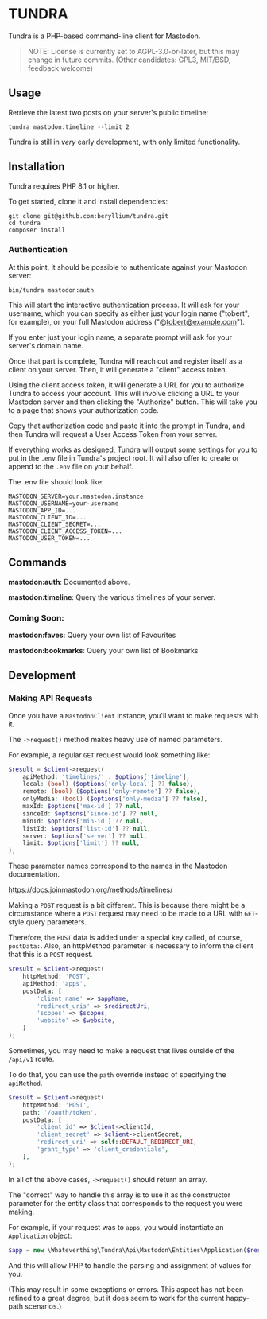 TUNDRA
======

Tundra is a PHP-based command-line client for Mastodon.

> NOTE: License is currently set to AGPL-3.0-or-later, but this may change in
>       future commits. (Other candidates: GPL3, MIT/BSD, feedback welcome)

## Usage

Retrieve the latest two posts on your server's public timeline:

```
tundra mastodon:timeline --limit 2
```

Tundra is still in _very_ early development, with only limited functionality.

## Installation

Tundra requires PHP 8.1 or higher.

To get started, clone it and install dependencies:

```
git clone git@github.com:beryllium/tundra.git
cd tundra
composer install
```

### Authentication

At this point, it should be possible to authenticate against your Mastodon server:

```
bin/tundra mastodon:auth
```

This will start the interactive authentication process. It will ask for your
username, which you can specify as either just your login name ("tobert", for
example), or your full Mastodon address ("@tobert@example.com").

If you enter just your login name, a separate prompt will ask for your server's
domain name.

Once that part is complete, Tundra will reach out and register itself as a
client on your server. Then, it will generate a "client" access token.

Using the client access token, it will generate a URL for you to authorize
Tundra to access your account. This will involve clicking a URL to your Mastodon
server and then clicking the "Authorize" button. This will take you to a page
that shows your authorization code.

Copy that authorization code and paste it into the prompt in Tundra, and then
Tundra will request a User Access Token from your server.

If everything works as designed, Tundra will output some settings for you to
put in the `.env` file in Tundra's project root. It will also offer to create or
append to the `.env` file on your behalf.

The .env file should look like:

```
MASTODON_SERVER=your.mastodon.instance
MASTODON_USERNAME=your-username
MASTODON_APP_ID=...
MASTODON_CLIENT_ID=...
MASTODON_CLIENT_SECRET=...
MASTODON_CLIENT_ACCESS_TOKEN=...
MASTODON_USER_TOKEN=...
```

## Commands

**mastodon:auth**: Documented above.

**mastodon:timeline**: Query the various timelines of your server.

### Coming Soon:

**mastodon:faves**: Query your own list of Favourites

**mastodon:bookmarks**: Query your own list of Bookmarks

## Development

### Making API Requests

Once you have a `MastodonClient` instance, you'll want to make requests with it.

The `->request()` method makes heavy use of named parameters.

For example, a regular `GET` request would look something like:

```php
$result = $client->request(
    apiMethod: 'timelines/' . $options['timeline'],
    local: (bool) ($options['only-local'] ?? false),
    remote: (bool) ($options['only-remote'] ?? false),
    onlyMedia: (bool) ($options['only-media'] ?? false),
    maxId: $options['max-id'] ?? null,
    sinceId: $options['since-id'] ?? null,
    minId: $options['min-id'] ?? null,
    listId: $options['list-id'] ?? null,
    server: $options['server'] ?? null,
    limit: $options['limit'] ?? null,
);
```

These parameter names correspond to the names in the Mastodon documentation.

https://docs.joinmastodon.org/methods/timelines/

Making a `POST` request is a bit different. This is because there might be a
circumstance where a `POST` request may need to be made to a URL with
`GET`-style query parameters.

Therefore, the `POST` data is added under a special key called, of course,
`postData:`. Also, an httpMethod parameter is necessary to inform the client that
this is a `POST` request.

```php
$result = $client->request(
    httpMethod: 'POST',
    apiMethod: 'apps',
    postData: [
        'client_name' => $appName,
        'redirect_uris' => $redirectUri,
        'scopes' => $scopes,
        'website' => $website,
    ]
);
```

Sometimes, you may need to make a request that lives outside of the `/api/v1`
route.

To do that, you can use the `path` override instead of specifying the
`apiMethod`.

```php
$result = $client->request(
    httpMethod: 'POST',
    path: '/oauth/token',
    postData: [
        'client_id' => $client->clientId,
        'client_secret' => $client->clientSecret,
        'redirect_uri' => self::DEFAULT_REDIRECT_URI,
        'grant_type' => 'client_credentials',
    ],
);
```

In all of the above cases, `->request()` should return an array.

The "correct" way to handle this array is to use it as the constructor parameter
for the entity class that corresponds to the request you were making.

For example, if your request was to `apps`, you would instantiate an
`Application` object:

```php
$app = new \Whateverthing\Tundra\Api\Mastodon\Entities\Application($result);
```

And this will allow PHP to handle the parsing and assignment of values for you.

(This may result in some exceptions or errors. This aspect has not been refined
to a great degree, but it does seem to work for the current happy-path
scenarios.)